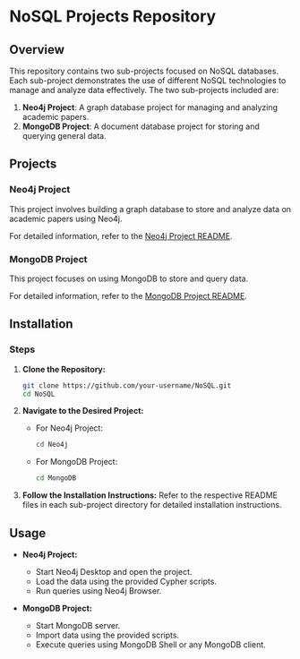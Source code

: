 # NoSQL Projects Repository

## Overview

This repository contains two sub-projects focused on NoSQL databases. Each sub-project demonstrates the use of different NoSQL technologies to manage and analyze data effectively. The two sub-projects included are:

1. **Neo4j Project**: A graph database project for managing and analyzing academic papers.
2. **MongoDB Project**: A document database project for storing and querying general data.

## Projects

### Neo4j Project

This project involves building a graph database to store and analyze data on academic papers using Neo4j.

For detailed information, refer to the [Neo4j Project README](Neo4j/README.md).

### MongoDB Project

This project focuses on using MongoDB to store and query data.

For detailed information, refer to the [MongoDB Project README](MongoDB/README.md).

## Installation

### Steps

1. **Clone the Repository:**
    ```bash
    git clone https://github.com/your-username/NoSQL.git
    cd NoSQL
    ```

2. **Navigate to the Desired Project:**
    - For Neo4j Project:
        ```bash
        cd Neo4j
        ```
    - For MongoDB Project:
        ```bash
        cd MongoDB
        ```

3. **Follow the Installation Instructions:**
    Refer to the respective README files in each sub-project directory for detailed installation instructions.

## Usage

- **Neo4j Project:**
    - Start Neo4j Desktop and open the project.
    - Load the data using the provided Cypher scripts.
    - Run queries using Neo4j Browser.

- **MongoDB Project:**
    - Start MongoDB server.
    - Import data using the provided scripts.
    - Execute queries using MongoDB Shell or any MongoDB client.
